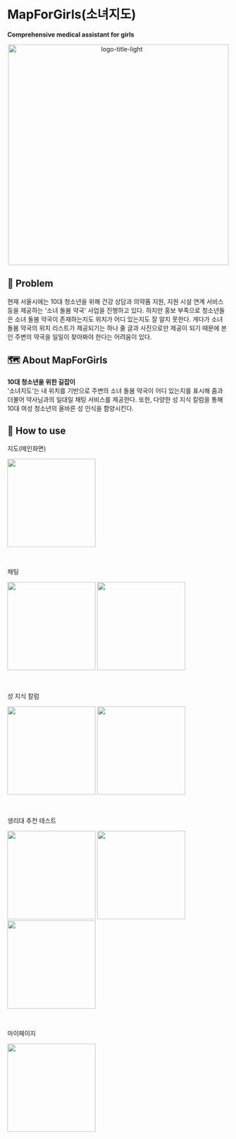# MapForGirls(소녀지도)
<b>Comprehensive medical assistant for girls</b><br>
<p align="center"><img width="500" alt="logo-title-light" src="https://github.com/Hyobeen-Park/MapForGirls/assets/68230434/e319c4b0-1d4d-4dbd-961d-b5b36315849f"></p>

## 💭 Problem
현재 서울시에는 10대 청소년을 위해 건강 상담과 의약품 지원, 지원 시설 연계 서비스 등을 제공하는 '소녀 돌봄 약국' 사업을 진행하고 있다. 하지만 홍보 부족으로 청소년들은 소녀 돌봄 약국이 존재하는지도 위치가 어디 있는지도 잘 알지 못한다. 게다가 소녀 돌봄 약국의 위치 리스트가 제공되기는 하나 줄 글과 사진으로만 제공이 되기 때문에 본인 주변의 약국을 일일이 찾아봐야 한다는 어려움이 있다.

## 🗺️ About MapForGirls
<b>10대 청소년을 위한 길잡이</b><br>
'소녀지도'는 내 위치를 기반으로 주변의 소녀 돌봄 약국이 어디 있는지를 표시해 줌과 더불어 약사님과의 일대일 채팅 서비스를 제공한다. 또한, 다양한 성 지식 칼럼을 통해 10대 여성 청소년의 올바른 성 인식을 함양시킨다.

## 📱 How to use
<p>지도(메인화면)</p>
<p><img width="200" src="https://github.com/Hyobeen-Park/MapForGirls/assets/68230434/d5369aaf-ea9c-4ac0-b721-a7e2d47e96fb"/></p>
<br>
<p>채팅</p>
<p><img width="200" src="https://github.com/Hyobeen-Park/MapForGirls/assets/68230434/4eba97c5-5883-41c7-bd00-d8784d6de750"/>
<img width="200" src="https://github.com/Hyobeen-Park/MapForGirls/assets/68230434/609a463b-7f98-4c3f-81a6-30a4efe7916c"/></p>
<br>
<p>성 지식 칼럼</p>
<p><img width="200" src="https://github.com/Hyobeen-Park/MapForGirls/assets/68230434/cdb5dec6-71b2-401d-a21e-d951034d8b89"/>
<img width="200" src="https://github.com/Hyobeen-Park/MapForGirls/assets/68230434/2c16036b-e228-49e4-ae55-950f0ca197bb"/></p>
<br>
<p>생리대 추천 테스트</p>
<p><img width="200" src="https://github.com/Hyobeen-Park/MapForGirls/assets/68230434/cc12d8cb-f792-4eea-9350-a8d192e8f1b7"/>
<img width="200" src="https://github.com/Hyobeen-Park/MapForGirls/assets/68230434/f3c57dee-f0e2-4459-906b-2d099a73cfe2"/>
<img width="200" src="https://github.com/Hyobeen-Park/MapForGirls/assets/68230434/079b99fd-41b1-44ca-b107-dbccb7daabb0"/></p>
<br>
<p>마이페이지</p>
<img width="200" src="https://github.com/Hyobeen-Park/MapForGirls/assets/68230434/5996e148-2e6a-4fbb-909c-98eb50cd359e"/>

